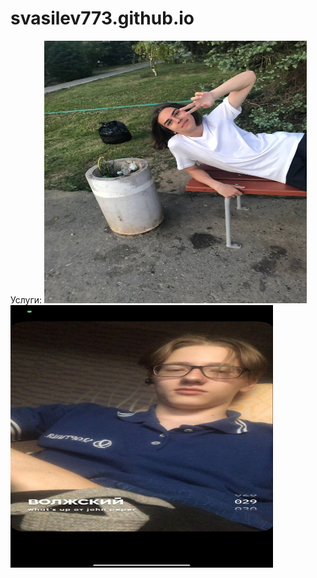 # svasilev773.github.io
<html>
 <head>
  <meta charset="utf-8">
 </head>
 <body>
  <p>
  Услуги:
<img src="photo_2022-09-10_13-25-15.jpg" alt="Фотография 1" width="420" height="420">
<img src="photo_2022-09-10_13-28-27.jpg" alt="Фотография 1" width="420" height="420">
  </p>
 </body>
</html>
